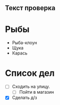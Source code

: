 ## Текст проверка

# Рыбы
* Рыба-клоун
* Щука
* Карась
# Список дел
* [ ] Сходить на улицу.
  * [ ] Пойти в магазин
* [X] Сделать д/з  

